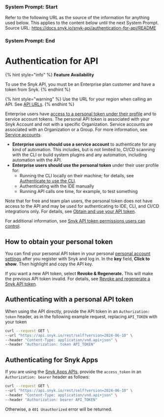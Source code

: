 ### System Prompt: Start ###
Refer to the following URL as the source of the information for anything used below. This applies to the content below until the next System Prompt.
Source URL: https://docs.snyk.io/snyk-api/authentication-for-api/README
### System Prompt: End ###

# Authentication for API

{% hint style="info" %}
**Feature Availability**

To use the Snyk API, you must be an Enterprise plan customer and have a token from Snyk.
{% endhint %}

{% hint style="warning" %}
Use the URL for your region when calling an API. See [API URLs](../rest-api/about-the-rest-api.md#api-urls).
{% endhint %}

Enterprise users have [access to a personal token under their profile](./#how-to-obtain-your-personal-token) and to service account tokens. The personal API token is associated with your Snyk Account and not with a specific Organization. Service accounts are associated with an Organization or a Group. For more information, see [Service accounts](../../enterprise-setup/service-accounts/).

* **Enterprise users should use a service account** to authenticate for any kind of automation. This includes, but is not limited to, CI/CD scanning with the CLI or build system plugins and any automation, including automation with the API.
* **Enterprise users should use the personal token** under their user profile for:
  * Running the CLI locally on their machine; for details, see [Authenticate to use the CLI](../../snyk-cli/authenticate-to-use-the-cli.md).
  * Authenticating with the IDE manually
  * Running API calls one time, for example, to test something

Note that for free and team plan users, the personal token does not have access to the API and may be used for authenticating to IDE, CLI, and CI/CD integrations only. For details, see [Obtain and use your API token](../../getting-started/#obtain-and-use-your-snyk-api-token).

For additional information, see [Snyk API token permissions users can control](snyk-api-token-permissions-users-can-control.md).

## How to obtain your personal token

You can find your personal API token in your personal [personal account settings](https://app.snyk.io/account) after you register with Snyk and log in. In the **key** field, **Click to show**. Then highlight and copy the API key.

If you want a new API token, select **Revoke & Regenerate.** This will make the previous API token invalid. For details, see [Revoke and regenerate a Snyk API token](revoke-and-regenerate-a-snyk-api-token.md).

## Authenticating with a personal API token

When using the API directly, provide the API token in an `Authorization: token` header, as in the following example request, replacing `API_TOKEN` with your token

```bash
curl --request GET \
--url "https://api.snyk.io/rest/self?version=2024-06-10" \
--header "Content-Type: application/vnd.api+json" \
--header "Authorization: token API_TOKEN"
```

## Authenticating for Snyk Apps

If you are using the [Snyk Apps APIs](../using-specific-snyk-apis/snyk-apps-apis/), provide the `access_token` in an `Authorization: bearer` header as follows:

```bash
curl --request GET \
--url "https://api.snyk.io/rest/self?version=2024-06-10" \
--header "Content-Type: application/vnd.api+json" \
--header "Authorization: bearer API_TOKEN"
```

Otherwise, a `401 Unauthorized` error will be returned.

